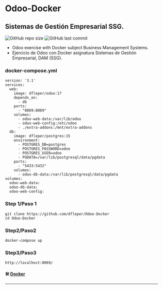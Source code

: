 # Odoo-Docker 
## Sistemas de Gestión Empresarial SSG.

![GitHub repo size](https://img.shields.io/github/repo-size/dfleper/Odoo-Docker?logo=github)
![GitHub last commit](https://img.shields.io/github/last-commit/dfleper/Odoo-Docker?color=blue&label=last-commit&logo=github&logoColor=white)

- Odoo exercise with Docker subject Business Management Systems.
- Ejercicio de Odoo con Docker asignatura Sistemas de Gestión Empresarial, DAM (SSG).

### docker-compose.yml
```
version: '3.1' 
services: 
  web: 
    image: dfleper/odoo:17
    depends_on: 
      - db 
    ports: 
      - "8069:8069" 
    volumes: 
      - odoo-web-data:/var/lib/odoo 
      - odoo-web-config:/etc/odoo 
      - ./extra-addons:/mnt/extra-addons 
  db: 
    image: dfleper/postgres:15
    environment: 
      - POSTGRES_DB=postgres 
      - POSTGRES_PASSWORD=odoo 
      - POSTGRES_USER=odoo 
      - PGDATA=/var/lib/postgresql/data/pgdata 
    ports: 
      - "5433:5432" 
    volumes: 
      - odoo-db-data:/var/lib/postgresql/data/pgdata
volumes: 
  odoo-web-data: 
  odoo-db-data: 
  odoo-web-config:
```
### Step 1/Paso 1
```
git clone https://github.com/dfleper/Odoo-Docker
cd Odoo-Docker
```
### Step2/Paso2
```
docker-compose up
```
### Step3/Paso3
```
http://localhost:8069/
```
#### 🛠 [Docker](https://hub.docker.com/)
-----
